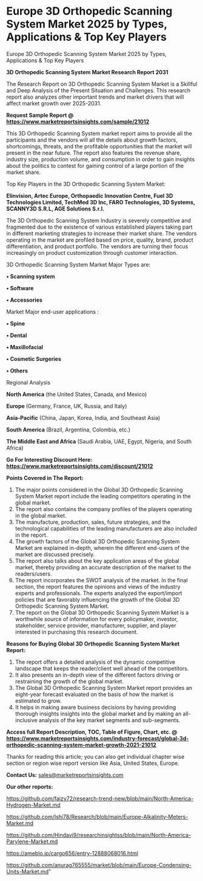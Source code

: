 # Europe 3D Orthopedic Scanning System Market 2025 by Types, Applications & Top Key Players
Europe 3D Orthopedic Scanning System Market 2025 by Types, Applications & Top Key Players

<strong>3D Orthopedic Scanning System Market Research Report 2031</strong>

The Research Report on 3D Orthopedic Scanning System Market is a Skillful and Deep Analysis of the Present Situation and Challenges. This research report also analyzes other important trends and market drivers that will affect market growth over 2025-2031.

<strong>Request Sample Report @ <a href=https://www.marketreportsinsights.com/sample/21012>https://www.marketreportsinsights.com/sample/21012</a></strong>

This 3D Orthopedic Scanning System market report aims to provide all the participants and the vendors will all the details about growth factors, shortcomings, threats, and the profitable opportunities that the market will present in the near future. The report also features the revenue share, industry size, production volume, and consumption in order to gain insights about the politics to contest for gaining control of a large portion of the market share.

Top Key Players in the 3D Orthopedic Scanning System Market:

<strong>Elinvision, Artec Europe, Orthopaedic Innovation Centre, Fuel 3D Technologies Limited, TechMed 3D Inc, FARO Technologies, 3D Systems, SCANNY3D S.R.L, AGE Solutions S.r.l.</strong>

The 3D Orthopedic Scanning System Industry is severely competitive and fragmented due to the existence of various established players taking part in different marketing strategies to increase their market share. The vendors operating in the market are profiled based on price, quality, brand, product differentiation, and product portfolio. The vendors are turning their focus increasingly on product customization through customer interaction.

3D Orthopedic Scanning System Market Major Types are:

<strong>• Scanning system

• Software

• Accessories</strong>

Market Major end-user applications :

<strong>• Spine

• Dental

• Maxillofacial

• Cosmetic Surgeries

• Others</strong>

Regional Analysis

</u><strong><b>North America</b></strong> (the United States, Canada, and Mexico)

<strong><b>Europe </b></strong>(Germany, France, UK, Russia, and Italy)

<strong><b>Asia-Pacific</b></strong> (China, Japan, Korea, India, and Southeast Asia)

<strong><b>South America</b></strong> (Brazil, Argentina, Colombia, etc.)

<strong><b>The Middle East and Africa</b></strong> (Saudi Arabia, UAE, Egypt, Nigeria, and South Africa)

<strong>Go For Interesting Discount Here: <a href=https://www.marketreportsinsights.com/discount/21012>https://www.marketreportsinsights.com/discount/21012</a></strong>

<strong>Points Covered in The Report:</strong>
<ol>
  <li>The major points considered in the Global 3D Orthopedic Scanning System Market report include the leading competitors operating in the global market.</li>
  <li>The report also contains the company profiles of the players operating in the global market.</li>
  <li>The manufacture, production, sales, future strategies, and the technological capabilities of the leading manufacturers are also included in the report.</li>
  <li>The growth factors of the Global 3D Orthopedic Scanning System Market are explained in-depth, wherein the different end-users of the market are discussed precisely.</li>
  <li>The report also talks about the key application areas of the global market, thereby providing an accurate description of the market to the readers/users.</li>
  <li>The report incorporates the SWOT analysis of the market. In the final section, the report features the opinions and views of the industry experts and professionals. The experts analyzed the export/import policies that are favorably influencing the growth of the Global 3D Orthopedic Scanning System Market.</li>
  <li>The report on the Global 3D Orthopedic Scanning System Market is a worthwhile source of information for every policymaker, investor, stakeholder, service provider, manufacturer, supplier, and player interested in purchasing this research document.</li>
</ol>
<strong>Reasons for Buying Global 3D Orthopedic Scanning System Market Report:</strong>

<ol>
  <li>The report offers a detailed analysis of the dynamic competitive landscape that keeps the reader/client well ahead of the competitors.</li>
  <li>It also presents an in-depth view of the different factors driving or restraining the growth of the global market.</li>
  <li>The Global 3D Orthopedic Scanning System Market report provides an eight-year forecast evaluated on the basis of how the market is estimated to grow.</li>
  <li>It helps in making aware business decisions by having providing thorough insights insights into the global market and by making an all-inclusive analysis of the key market segments and sub-segments.</li>
</ol>
<strong>Access full Report Description, TOC, Table of Figure, Chart, etc. @ <a href=https://www.marketreportsinsights.com/industry-forecast/global-3d-orthopedic-scanning-system-market-growth-2021-21012>https://www.marketreportsinsights.com/industry-forecast/global-3d-orthopedic-scanning-system-market-growth-2021-21012</a></strong>


Thanks for reading this article; you can also get individual chapter wise section or region wise report version like Asia, United States, Europe.

<strong>Contact Us:</strong>
sales@marketreportsinsights.com

<strong>Our other reports:</strong>

<a href=https://github.com/faizy72/research-trend-new/blob/main/North-America-Hydrogen-Market.md>https://github.com/faizy72/research-trend-new/blob/main/North-America-Hydrogen-Market.md</a>

<a href=https://github.com/Ishi78/Research/blob/main/Europe-Alkalinity-Meters-Market.md>https://github.com/Ishi78/Research/blob/main/Europe-Alkalinity-Meters-Market.md</a>

<a href=https://github.com/Hindavi9/researchinsightss/blob/main/North-America-Parylene-Market.md>https://github.com/Hindavi9/researchinsightss/blob/main/North-America-Parylene-Market.md</a>

<a href=https://ameblo.jp/cargo656/entry-12888068016.html>https://ameblo.jp/cargo656/entry-12888068016.html</a>

<a href=https://github.com/anurag765555/market/blob/main/Europe-Condensing-Units-Market.md>https://github.com/anurag765555/market/blob/main/Europe-Condensing-Units-Market.md</a>"
